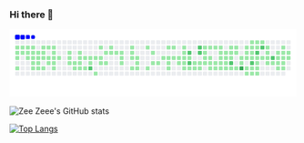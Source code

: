 ### Hi there 👋
![snake animation](https://github.com/zeezeee96/zeezeee96/blob/output/ocean.gif)


![Zee Zeee's GitHub stats](https://github-readme-stats.vercel.app/api?username=zeezeee96&theme=transparent&show_icons=true&rank_icon=github&show=prs_merged)

[![Top Langs](https://github-readme-stats.vercel.app/api/top-langs/?username=zeezeee96&layout=donut&theme=transparent)](https://github.com/zeezeee96/github-readme-stats)
<!--
**zeezeee96/zeezeee96** is a ✨ _special_ ✨ repository because its `README.md` (this file) appears on your GitHub profile.

Here are some ideas to get you started:

- 🔭 I’m currently working on ...
- 🌱 I’m currently learning ...
- 👯 I’m looking to collaborate on ...
- 🤔 I’m looking for help with ...
- 💬 Ask me about ...
- 📫 How to reach me: ...
- 😄 Pronouns: ...
- ⚡ Fun fact: ...
-->
